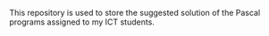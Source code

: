 This repository is used to store the suggested solution of the Pascal programs assigned to my ICT students. 
